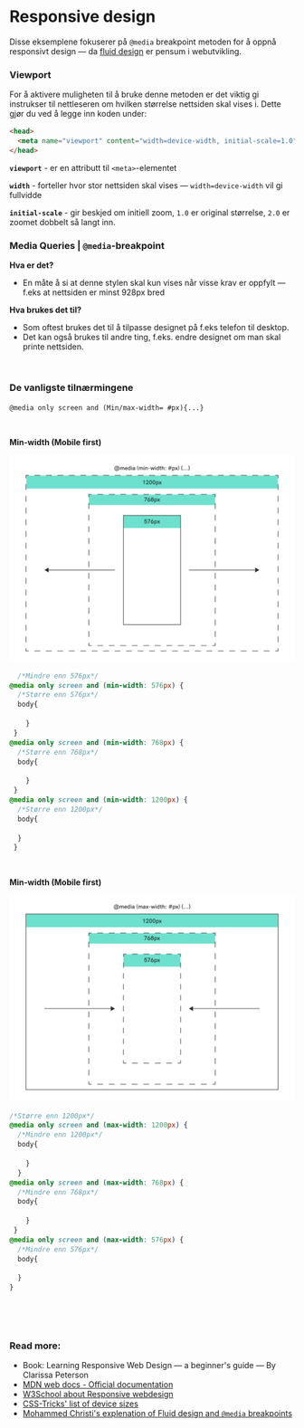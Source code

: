 # Responsive design

Disse eksemplene fokuserer på `@media` breakpoint metoden for å oppnå responsivt design — da [fluid design](https://medium.com/@mchisti/two-css-tricks-thatll-make-your-site-fully-responsive-5f9efba4015e) er pensum i webutvikling.

### Viewport

For å aktivere muligheten til å bruke denne metoden er det viktig gi instrukser til nettleseren om hvilken størrelse nettsiden skal vises i. Dette gjør du ved å legge inn koden under: 

```html
<head>
  <meta name="viewport" content="width=device-width, initial-scale=1.0" />
</head>
```
**`viewport`** - er en attributt til `<meta>`-elementet

**`width`** - forteller hvor stor nettsiden skal vises — `width=device-width` vil gi fullvidde

**`initial-scale`** - gir beskjed om initiell zoom, `1.0` er original størrelse, `2.0` er zoomet dobbelt så langt inn.


### Media Queries | `@media`-breakpoint

 **Hva er det?**

  - En måte å si at denne stylen skal kun vises når visse krav er oppfylt — f.eks at nettsiden er minst 928px bred
  
 **Hva brukes det til?**
 
  - Som oftest brukes det til å tilpasse designet på f.eks telefon til desktop.
  - Det kan også brukes til andre ting, f.eks. endre designet om man skal printe nettsiden.



&nbsp;

### De vanligste tilnærmingene

`@media only screen and (Min/max-width= #px){...}`

&nbsp;

**Min-width (Mobile first)** 

![Mobile first illustration](assets/device_illustration_min-width.svg)

```css
  /*Mindre enn 576px*/
@media only screen and (min-width: 576px) {
  /*Større enn 576px*/
  body{
    
    }
 }
@media only screen and (min-width: 768px) {
  /*Større enn 768px*/
  body{
    
    }
 }
@media only screen and (min-width: 1200px) {
  /*Større enn 1200px*/
  body{

  }
 }
```

&nbsp;

**Min-width (Mobile first)** 

![Mobile first illustration](assets/device_illustration_max-width.svg)

```css
/*Større enn 1200px*/
@media only screen and (max-width: 1200px) {
  /*Mindre enn 1200px*/
  body{
    
    }
  }
@media only screen and (max-width: 768px) {
  /*Mindre enn 768px*/
  body{
    
    }
 }
@media only screen and (max-width: 576px) {
  /*Mindre enn 576px*/
  body{
    
  }
}
```
&nbsp;

&nbsp;

### Read more:
- Book: Learning Responsive Web Design — a beginner's guide — By Clarissa Peterson
- [MDN web docs - Official documentation](https://developer.mozilla.org/en-US/docs/Web/CSS/Media_Queries/Using_media_queries)
- [W3School about Responsive webdesign](https://www.w3schools.com/css/css_rwd_mediaqueries.asp)
- [CSS-Tricks' list of device sizes](https://css-tricks.com/snippets/css/media-queries-for-standard-devices/)
- [Mohammed Christi's explenation of Fluid design and `@media` breakpoints](https://medium.com/@mchisti/two-css-tricks-thatll-make-your-site-fully-responsive-5f9efba4015e)